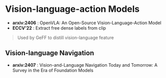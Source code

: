 # Vision-language-action Models

* **arxiv:2406** : OpenVLA: An Open-Source Vision-Language-Action Model
* **ECCV'22** : Extract free dense labels from clip
> Used by GeFF to distill vision-language feature

## Vision-language Navigation

* **arxiv:2407** : Vision-and-Language Navigation Today and Tomorrow: A Survey in the Era of Foundation Models
